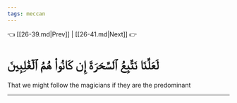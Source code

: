 ```yaml
---
tags: meccan
---
```


👈 [[26-39.md|Prev]] | [[26-41.md|Next]] 👉

# لَعَلَّنَا نَتَّبِعُ ٱلسَّحَرَةَ إِن كَانُواْ هُمُ ٱلۡغَٰلِبِينَ

That we might follow the magicians if they are the predominant

---

